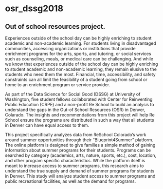 # osr_dssg2018
## Out of school resources project.
Experiences outside of the school day can be highly enriching to student academic and non-academic learning. For students living in disadvantaged communities, accessing organizations or institutions that provide enrichment programs for the arts, sports, and tutoring, or social services such as counseling, meals, or medical care can be challenging.  And while we know that experiences outside of the school day can be highly enriching to student academic and non-academic learning, they remain elusive to the students who need them the most.  Financial, time, accessibility, and safety constraints can all limit the feasibility of a student going from school or home to an enrichment program or service provider.  

As part of the Data Science for Social Good (DSSG) at University of Washington, five student fellows collaborated with Center for Reinventing Public Education (CRPE) and a non-profit Re School to build an analysis to understand the gaps in the Out-of School Resources (OSR) in Denver, Colarado. The insights and recommendations from this project will help Re School ensure the programs are distributed in such a way that all students in Denver can have equal access to them.


This project specifically analyzes data from ReSchool Colorado’s work around summer opportunities through their “Blueprint4Summer” platform. The online platform is designed to give families a simple method of gaining information about summer programs for their students.  Programs can be searched by category (academics, arts, nature, sports, etc.), cost, location, and other program specific characteristics.  While the platform itself is meant to increase access to summer programs, this research aims to understand the true supply and demand of summer programs for students in Denver. This study will analyze student access to summer programs and public recreational facilities, as well as the demand for programs. 
